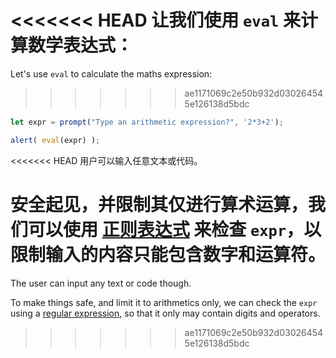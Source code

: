 <<<<<<< HEAD
让我们使用 `eval` 来计算数学表达式：
=======
Let's use `eval` to calculate the maths expression:
>>>>>>> ae1171069c2e50b932d030264545e126138d5bdc

```js demo run
let expr = prompt("Type an arithmetic expression?", '2*3+2');

alert( eval(expr) );
```

<<<<<<< HEAD
用户可以输入任意文本或代码。

安全起见，并限制其仅进行算术运算，我们可以使用 [正则表达式](info:regular-expressions) 来检查 `expr`，以限制输入的内容只能包含数字和运算符。
=======
The user can input any text or code though.

To make things safe, and limit it to arithmetics only, we can check the `expr` using a [regular expression](info:regular-expressions), so that it only may contain digits and operators.
>>>>>>> ae1171069c2e50b932d030264545e126138d5bdc
